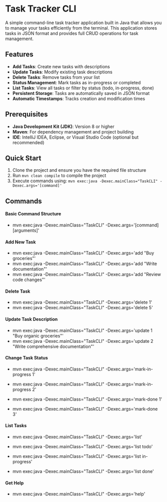 # Task Tracker CLI

A simple command-line task tracker application built in Java that allows you to manage your tasks efficiently from the terminal. This application stores tasks in JSON format and provides full CRUD operations for task management.

## Features

- **Add Tasks**: Create new tasks with descriptions
- **Update Tasks**: Modify existing task descriptions  
- **Delete Tasks**: Remove tasks from your list
- **Status Management**: Mark tasks as in-progress or completed
- **List Tasks**: View all tasks or filter by status (todo, in-progress, done)
- **Persistent Storage**: Tasks are automatically saved in JSON format
- **Automatic Timestamps**: Tracks creation and modification times

## Prerequisites

- **Java Development Kit (JDK)**: Version 8 or higher
- **Maven**: For dependency management and project building
- **IDE**: IntelliJ IDEA, Eclipse, or Visual Studio Code (optional but recommended)

## Quick Start

1. Clone the project and ensure you have the required file structure
2. Run `mvn clean compile` to compile the project
3. Execute commands using: `mvn exec:java -Dexec.mainClass="TaskCLI" -Dexec.args='[command]'`

## Commands
#### Basic Command Structure
- mvn exec:java -Dexec.mainClass="TaskCLI" -Dexec.args='[command] [arguments]'
#### Add New Task
- mvn exec:java -Dexec.mainClass="TaskCLI" -Dexec.args='add "Buy groceries"'
- mvn exec:java -Dexec.mainClass="TaskCLI" -Dexec.args='add "Write documentation"'
- mvn exec:java -Dexec.mainClass="TaskCLI" -Dexec.args='add "Review code changes"'
#### Delete Task
- mvn exec:java -Dexec.mainClass="TaskCLI" -Dexec.args='delete 1'
- mvn exec:java -Dexec.mainClass="TaskCLI" -Dexec.args='delete 5'
#### Update Task Description
- mvn exec:java -Dexec.mainClass="TaskCLI" -Dexec.args='update 1 "Buy organic groceries"'
- mvn exec:java -Dexec.mainClass="TaskCLI" -Dexec.args='update 2 "Write comprehensive documentation"'
#### Change Task Status
- mvn exec:java -Dexec.mainClass="TaskCLI" -Dexec.args='mark-in-progress 1'
- mvn exec:java -Dexec.mainClass="TaskCLI" -Dexec.args='mark-in-progress 2'

- mvn exec:java -Dexec.mainClass="TaskCLI" -Dexec.args='mark-done 1'
- mvn exec:java -Dexec.mainClass="TaskCLI" -Dexec.args='mark-done 3'
#### List Tasks
- mvn exec:java -Dexec.mainClass="TaskCLI" -Dexec.args='list'

- mvn exec:java -Dexec.mainClass="TaskCLI" -Dexec.args='list todo'
- mvn exec:java -Dexec.mainClass="TaskCLI" -Dexec.args='list in-progress'
- mvn exec:java -Dexec.mainClass="TaskCLI" -Dexec.args='list done'
#### Get Help
- mvn exec:java -Dexec.mainClass="TaskCLI" -Dexec.args='help'
